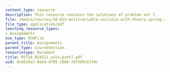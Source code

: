```yaml
---
content_type: resource
description: This resource contains the solutions of problem set 7.
file: /media/courses/18-024-multivariable-calculus-with-theory-spring-2011/9cbb10ac8ebddf0510887d7588c6734c_MIT18_024S11_soln-pset7.pdf
file_type: application/pdf
learning_resource_types:
- Assignments
ocw_type: OCWFile
parent_title: Assignments
parent_type: CourseSection
resourcetype: Document
title: MIT18_024S11_soln-pset7.pdf
uid: 9cbb10ac-8ebd-df05-1088-7d7588c6734c
---
```

